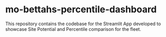 # mo-bettahs-percentile-dashboard
This repository contains the codebase for the Streamlit App developed to showcase Site Potential and Percentile comparison for the fleet.
